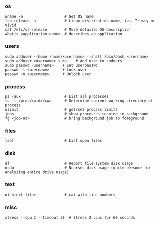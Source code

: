 ### os

    uname -a                   # Get OS name
    lsb_release -a             # Linux distribution name, i.e. Trusty or Vivid
    cat /etc/os-release        # More detailed OS description
    whatis <application-name>  # describes an application

### users

    sudo adduser --home /home/<username> --shell /bin/bash <username>
    sudo adduser <username> sudo    # Add user to sudoers
    sudo passwd <username>    # Set userpasswd
    passwd -l <username>      # Lock user 
    passwd -u <username>      # Unlock user 

### process

    ps -aux                    # List all processes
    ls -l /proc/<pid>/cwd      # Determine current working directory of process
    ulimit                     # get/set process limits
    jobs                       # show processes running in background
    fg <job-no>                # bring background job to foreground

### files

    lsof                       # List open files

### disk

    df                         # Report file system disk usage
    ncdu                       # Ncurses disk usage (quite awesome for analyzing entire drive usage)

### text

    nl <text-file>             # cat with line numbers

### misc

    stress --cpu 2 --timeout 60  # Stress 2 cpus for 60 seconds
